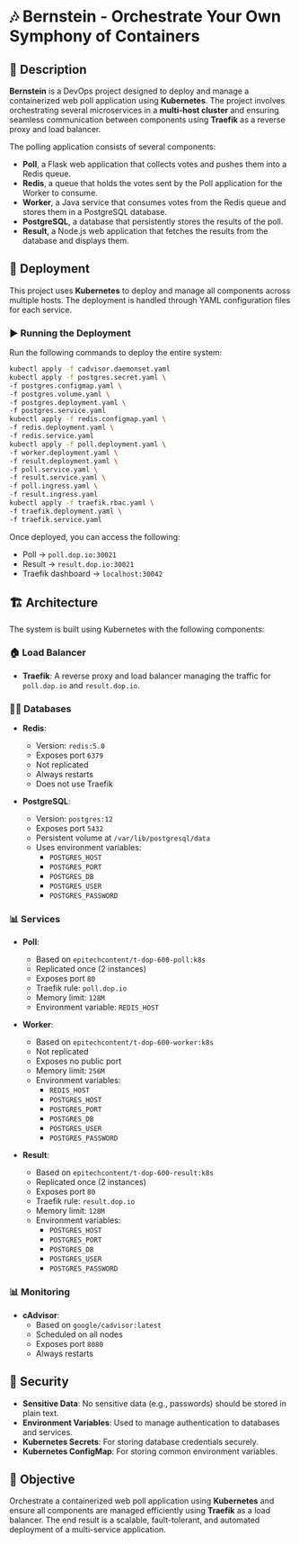 # 🎶 Bernstein - Orchestrate Your Own Symphony of Containers

## 📌 Description
**Bernstein** is a DevOps project designed to deploy and manage a containerized web poll application using **Kubernetes**. The project involves orchestrating several microservices in a **multi-host cluster** and ensuring seamless communication between components using **Traefik** as a reverse proxy and load balancer.

The polling application consists of several components:
- **Poll**, a Flask web application that collects votes and pushes them into a Redis queue.
- **Redis**, a queue that holds the votes sent by the Poll application for the Worker to consume.
- **Worker**, a Java service that consumes votes from the Redis queue and stores them in a PostgreSQL database.
- **PostgreSQL**, a database that persistently stores the results of the poll.
- **Result**, a Node.js web application that fetches the results from the database and displays them.

## 🚀 Deployment
This project uses **Kubernetes** to deploy and manage all components across multiple hosts. The deployment is handled through YAML configuration files for each service.

### ▶️ Running the Deployment
Run the following commands to deploy the entire system:
```bash
kubectl apply -f cadvisor.daemonset.yaml
kubectl apply -f postgres.secret.yaml \
-f postgres.configmap.yaml \
-f postgres.volume.yaml \
-f postgres.deployment.yaml \
-f postgres.service.yaml
kubectl apply -f redis.configmap.yaml \
-f redis.deployment.yaml \
-f redis.service.yaml
kubectl apply -f poll.deployment.yaml \
-f worker.deployment.yaml \
-f result.deployment.yaml \
-f poll.service.yaml \
-f result.service.yaml \
-f poll.ingress.yaml \
-f result.ingress.yaml
kubectl apply -f traefik.rbac.yaml \
-f traefik.deployment.yaml \
-f traefik.service.yaml
```

Once deployed, you can access the following:
- Poll → `poll.dop.io:30021`
- Result → `result.dop.io:30021`
- Traefik dashboard → `localhost:30042`

## 🏗️ Architecture
The system is built using Kubernetes with the following components:

### 🏠 Load Balancer
- **Traefik**: A reverse proxy and load balancer managing the traffic for `poll.dop.io` and `result.dop.io`.

### 🧑‍💻 Databases
- **Redis**:
  - Version: `redis:5.0`
  - Exposes port `6379`
  - Not replicated
  - Always restarts
  - Does not use Traefik

- **PostgreSQL**:
  - Version: `postgres:12`
  - Exposes port `5432`
  - Persistent volume at `/var/lib/postgresql/data`
  - Uses environment variables:
    - `POSTGRES_HOST`
    - `POSTGRES_PORT`
    - `POSTGRES_DB`
    - `POSTGRES_USER`
    - `POSTGRES_PASSWORD`

### 📊 Services
- **Poll**:
  - Based on `epitechcontent/t-dop-600-poll:k8s`
  - Replicated once (2 instances)
  - Exposes port `80`
  - Traefik rule: `poll.dop.io`
  - Memory limit: `128M`
  - Environment variable: `REDIS_HOST`

- **Worker**:
  - Based on `epitechcontent/t-dop-600-worker:k8s`
  - Not replicated
  - Exposes no public port
  - Memory limit: `256M`
  - Environment variables:
    - `REDIS_HOST`
    - `POSTGRES_HOST`
    - `POSTGRES_PORT`
    - `POSTGRES_DB`
    - `POSTGRES_USER`
    - `POSTGRES_PASSWORD`

- **Result**:
  - Based on `epitechcontent/t-dop-600-result:k8s`
  - Replicated once (2 instances)
  - Exposes port `80`
  - Traefik rule: `result.dop.io`
  - Memory limit: `128M`
  - Environment variables:
    - `POSTGRES_HOST`
    - `POSTGRES_PORT`
    - `POSTGRES_DB`
    - `POSTGRES_USER`
    - `POSTGRES_PASSWORD`

### 📊 Monitoring
- **cAdvisor**:
  - Based on `google/cadvisor:latest`
  - Scheduled on all nodes
  - Exposes port `8080`
  - Always restarts

## 🔐 Security
- **Sensitive Data**: No sensitive data (e.g., passwords) should be stored in plain text.
- **Environment Variables**: Used to manage authentication to databases and services.
- **Kubernetes Secrets**: For storing database credentials securely.
- **Kubernetes ConfigMap**: For storing common environment variables.

## 🎯 Objective
Orchestrate a containerized web poll application using **Kubernetes** and ensure all components are managed efficiently using **Traefik** as a load balancer. The end result is a scalable, fault-tolerant, and automated deployment of a multi-service application.
